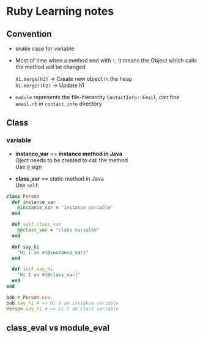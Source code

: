 # Ruby Learning notes

## Convention

  - snake case for variable
  - Most of time when a method end with `!`, it means the Object which calls the method will be changed<br/>

	`h1.merge(h2)` -> Create new object in the heap<br/>
	`h1.merge!(h2)` -> Update h1

  - `module` represents the file-hierarchy `ContactInfo::Email`, can fine `email.rb` in `contact_info` directory
## Class

### variable
- **instance_var** == **instance method in Java**<br/>
Oject needs to be created to call the method<br/>
Use `@` sign

- **class_var** == static method in Java<br/>
Use `self`.

```ruby
class Person
  def instance_var
    @instance_var = "instance variable"
  end

  def self.class_var
    @@class_var = "class varialbe"
  end

  def say_hi
    "Hi I am #{@instance_var}"
  end

  def self.say_hi
    "Hi I am #{@class_var}"
  end
end

bob = Person.new
bob.say_hi # => Hi I am instance variable
Person.say_hi # => Hi I am class variable
```
## class_eval vs module_eval
